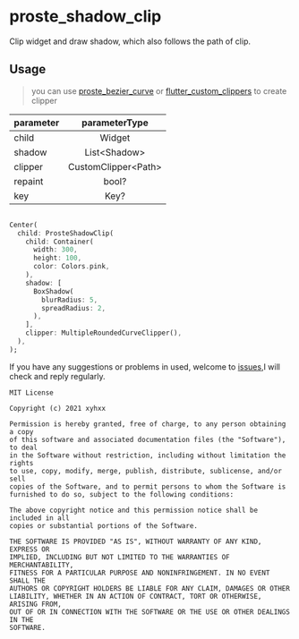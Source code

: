 # proste_shadow_clip

Clip widget and draw shadow, which also follows the path of clip.

## Usage

> you can use <a href="https://github.com/xyhxx/flutter_bezier_curve">proste_bezier_curve</a> or <a href="https://github.com/lohanidamodar/flutter_custom_clippers">flutter_custom_clippers</a> to create clipper

| parameter | parameterType |
| :-- | :---: |
| child | Widget | 
| shadow | List\<Shadow\> | 
| clipper | CustomClipper\<Path\> |
| repaint | bool? |
| key | Key? |

``` dart

Center(
  child: ProsteShadowClip(
    child: Container(
      width: 300,
      height: 100,
      color: Colors.pink,
    ),
    shadow: [
      BoxShadow(
        blurRadius: 5,
        spreadRadius: 2,
      ),
    ],
    clipper: MultipleRoundedCurveClipper(),
  ),
);

```

If you have any suggestions or problems in used, welcome to <a href="https://github.com/xyhxx/proste_shadow_clip/issues">issues</a>,I will check and reply regularly.

```
MIT License

Copyright (c) 2021 xyhxx

Permission is hereby granted, free of charge, to any person obtaining a copy
of this software and associated documentation files (the "Software"), to deal
in the Software without restriction, including without limitation the rights
to use, copy, modify, merge, publish, distribute, sublicense, and/or sell
copies of the Software, and to permit persons to whom the Software is
furnished to do so, subject to the following conditions:

The above copyright notice and this permission notice shall be included in all
copies or substantial portions of the Software.

THE SOFTWARE IS PROVIDED "AS IS", WITHOUT WARRANTY OF ANY KIND, EXPRESS OR
IMPLIED, INCLUDING BUT NOT LIMITED TO THE WARRANTIES OF MERCHANTABILITY,
FITNESS FOR A PARTICULAR PURPOSE AND NONINFRINGEMENT. IN NO EVENT SHALL THE
AUTHORS OR COPYRIGHT HOLDERS BE LIABLE FOR ANY CLAIM, DAMAGES OR OTHER
LIABILITY, WHETHER IN AN ACTION OF CONTRACT, TORT OR OTHERWISE, ARISING FROM,
OUT OF OR IN CONNECTION WITH THE SOFTWARE OR THE USE OR OTHER DEALINGS IN THE
SOFTWARE.

```